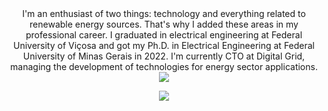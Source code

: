 <div align="center">
  <span>I'm an enthusiast of two things: technology and everything related to renewable energy sources. That's why I added these areas in my professional career. I graduated in electrical engineering at Federal University of Viçosa and got my Ph.D. in Electrical Engineering at Federal University of Minas Gerais in 2022. I'm currently CTO at Digital Grid, managing the development of technologies for energy sector applications.</span>  
  <a href="www.linkedin.com/in/lucas-santana-xavier-94158b127"><img src="https://github-readme-stats.vercel.app/api?username=lsantx&show_icons=true&count_private=true&theme=dark"></a>
  
  <a href="www.linkedin.com/in/lucas-santana-xavier-94158b127"><img src="https://github-readme-stats.vercel.app/api/top-langs/?username=lsantx&hide=MATLAB&layout=Demo"></a>
 
